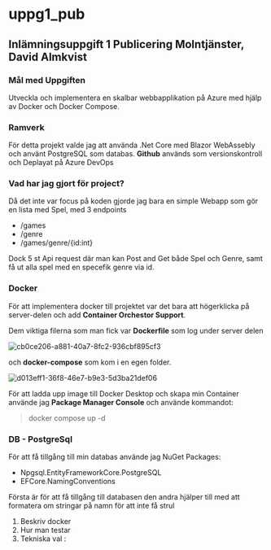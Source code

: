 # uppg1_pub
## Inlämningsuppgift 1 Publicering Molntjänster, David Almkvist

### Mål med Uppgiften
Utveckla och implementera en skalbar webbapplikation på Azure med
hjälp av Docker och Docker Compose. 

### Ramverk
För detta projekt valde jag att använda .Net Core med Blazor WebAssebly och använt PostgreSQL som databas.
**Github** används som versionskontroll och Deplayat på Azure DevOps

### Vad har jag gjort för project?

Då det inte var focus på koden gjorde jag bara en simple Webapp som gör en lista med Spel, med 3 endpoints
- /games
- /genre
- /games/genre/{id:int}

Dock 5 st Api request där man kan Post and Get både Spel och Genre, samt få ut alla spel med en specefik genre via id.

### Docker
För att implementera docker till projektet var det bara att högerklicka på server-delen och add **Container Orchestor Support**.

Dem viktiga filerna som man fick var **Dockerfile** som log under server delen 

![cb0ce206-a881-40a7-8fc2-936cbf895cf3](https://github.com/Zayon84/uppg1_pub/assets/12381993/aefd38df-d6dc-46a4-af4c-4cc45b05ffd0)

och **docker-compose** som kom i en egen folder.

![d013eff1-36f8-46e7-b9e3-5d3ba21def06](https://github.com/Zayon84/uppg1_pub/assets/12381993/f245303b-7c80-4e62-b9d1-5b2f8e633464)

För att ladda upp image till Docker Desktop och skapa min Container använde jag **Package Manager Console** och använde kommandot:

>docker compose up -d

### DB - PostgreSql
För att få tillgång till min databas använde jag NuGet Packages:
- Npgsql.EntityFrameworkCore.PostgreSQL
- EFCore.NamingConventions

Första är för att få tillgång till databasen den andra hjälper till med att formatera om stringar på namn för att inte få strul





1.	Beskriv docker
2.	Hur man testar
3.	Tekniska val :
